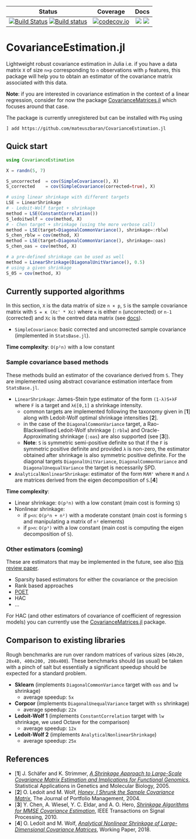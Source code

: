 | Status | Coverage | Docs |
| :----: | :----: | :----: |
| [![Build Status](https://travis-ci.com/mateuszbaran/CovarianceEstimation.jl.svg?branch=master)](https://travis-ci.com/mateuszbaran/CovarianceEstimation.jl) [![Build status](https://ci.appveyor.com/api/projects/status/7riq3mtk8wy6k3yl?svg=true)](https://ci.appveyor.com/project/mateuszbaran/covarianceestimation-jl) | [ ![codecov.io](http://codecov.io/github/mateuszbaran/CovarianceEstimation.jl/coverage.svg?branch=master)](http://codecov.io/github/mateuszbaran/CovarianceEstimation.jl?branch=master) | [![](https://img.shields.io/badge/docs-stable-blue.svg)](https://mateuszbaran.github.io/CovarianceEstimation.jl/stable) [![](https://img.shields.io/badge/docs-dev-blue.svg)](https://mateuszbaran.github.io/CovarianceEstimation.jl/dev) |

# CovarianceEstimation.jl

Lightweight robust covariance estimation in Julia i.e. if you have a data matrix `X` of size `n×p` corresponding to `n` observations with `p` features, this package will help you to obtain an estimator of the covariance matrix associated with this data.

**Note**: if you are interested in covariance estimation in the context of a linear regression, consider for now the package [CovarianceMatrices.jl](https://github.com/gragusa/CovarianceMatrices.jl) which focuses around that case.

The package is currently unregistered but can be installed with `Pkg` using

```julia-repl
] add https://github.com/mateuszbaran/CovarianceEstimation.jl
```

## Quick start

```julia
using CovarianceEstimation

X = randn(5, 7)

S_uncorrected  = cov(SimpleCovariance(), X)
S_corrected    = cov(SimpleCovariance(corrected=true), X)

# using linear shrinkage with different targets
LSE = LinearShrinkage
# - Ledoit-Wolf target + shrinkage
method = LSE(ConstantCorrelation())
S_ledoitwolf = cov(method, X)
# - Chen target + shrinkage (using the more verbose call)
method = LSE(target=DiagonalCommonVariance(), shrinkage=:rblw)
S_chen_rblw = cov(method, X)
method = LSE(target=DiagonalCommonVariance(), shrinkage=:oas)
S_chen_oas = cov(method, X)

# a pre-defined shrinkage can be used as well
method = LinearShrinkage(DiagonalUnitVariance(), 0.5)
# using a given shrinkage
S_05 = cov(method, X)
```

## Currently supported algorithms

In this section, `X` is the data matrix of size `n × p`, `S` is the sample covariance matrix with `S = κ (Xc' * Xc)` where `κ` is either `n` (uncorrected) or `n-1` (corrected) and `Xc` is the centred data matrix (see [docs](https://mateuszbaran.github.io/CovarianceEstimation.jl/dev)).

* `SimpleCovariance`: basic corrected and uncorrected sample covariance (implemented in `StatsBase.jl`).

**Time complexity**: `O(p²n)` with a low constant

### Sample covariance based methods

These methods build an estimator of the covariance derived from `S`. They are implemented using abstract covariance estimation interface from `StatsBase.jl`.

* `LinearShrinkage`: James-Stein type estimator of the form `(1-λ)S+λF` where `F` is a target and `λ∈[0,1]` a shrinkage intensity.
  - common targets are implemented following the taxonomy given in [**1**] along with Ledoit-Wolf optimal shrinkage intensities [**2**].
  - in the case of the `DiagonalCommonVariance` target, a Rao-Blackwellised Ledoit-Wolf shrinkage (`:rblw`) and Oracle-Approximating shrinkage (`:oas`) are also supported (see [**3**]).
  - **Note**: `S` is symmetric semi-positive definite so that if the `F` is symmetric positive definite and provided `λ` is non-zero, the estimator obtained after shrinkage is also symmetric positive definite. For the diagonal targets `DiagonalUnitVariance`, `DiagonalCommonVariance` and `DiagonalUnequalVariance` the target is necessarily SPD.
* `AnalyticalNonlinearShrinkage`: estimator of the form `MΛM'` where `M` and `Λ` are matrices derived from the eigen decomposition of `S`.[**4**]

**Time complexity**:
- Linear shrinkage: `O(p²n)` with a low constant (main cost is forming `S`)
- Nonlinear shrinkage:
  * if `p<n`: `O(p²n + n²)` with a moderate constant (main cost is forming `S` and manipulating a matrix of `n²` elements)
  * if `p>n`: `O(p³)` with a low constant (main cost is computing the eigen decomposition of `S`).

### Other estimators (coming)

These are estimators that may be implemented in the future, see also [this review  paper](https://arxiv.org/pdf/1504.02995.pdf).

* Sparsity based estimators for either the covariance or the precision
* Rank based approaches
* [POET](https://arxiv.org/pdf/1201.0175.pdf)
* HAC
* ...

For HAC (and other estimators of covariance of coefficient of regression models) you can currently use the [CovarianceMatrices.jl](https://github.com/gragusa/CovarianceMatrices.jl) package.

## Comparison to existing libraries

Rough benchmarks are run over random matrices of various sizes (`40x20, 20x40, 400x200, 200x400`).
These benchmarks should (as usual) be taken with a pinch of salt but essentially a significant speedup should be expected for a standard problem.

* **Sklearn** (implements `DiagonalCommonVariance` target with `oas` and `lw` shrinkage)
  - average speedup: `5x`
* **Corpcor** (implements `DiagonalUnequalVariance` target with `ss` shrinkage)
  - average speedup: `22x`
* **Ledoit-Wolf 1** (implements `ConstantCorrelation` target with `lw` shrinkage, we used Octave for the comparison)
  - average speedup: `12x`
* **Ledoit-Wolf 2** (implements `AnalyticalNonlinearShrinkage`)
  - average speedup: `25x`


## References

* [**1**] J. Schäfer and K. Strimmer, *[A Shrinkage Approach to Large-Scale Covariance Matrix Estimation and Implications for Functional Genomics](http://strimmerlab.org/publications/journals/shrinkcov2005.pdf)*, Statistical Applications in Genetics and Molecular Biology, 2005.
* [**2**] O. Ledoit and M. Wolf, *[Honey, I Shrunk the Sample Covariance Matrix](http://www.ledoit.net/honey.pdf)*, The Journal of Portfolio Management, 2004.
* [**3**] Y. Chen, A. Wiesel, Y. C. Eldar, and A. O. Hero, *[Shrinkage Algorithms for MMSE Covariance Estimation](https://arxiv.org/pdf/0907.4698.pdf)*, IEEE Transactions on Signal Processing, 2010.
* [**4**] O. Ledoit and M. Wolf, *[Analytical Nonlinear Shrinkage of Large-Dimensional Covariance Matrices](http://www.econ.uzh.ch/static/wp/econwp264.pdf)*, Working Paper, 2018.
